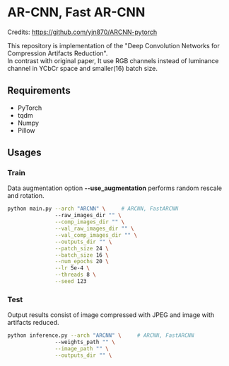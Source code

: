 # AR-CNN, Fast AR-CNN

Credits: https://github.com/yjn870/ARCNN-pytorch

This repository is implementation of the "Deep Convolution Networks for Compression Artifacts Reduction". <br />
In contrast with original paper, It use RGB channels instead of luminance channel in YCbCr space and smaller(16) batch size.


## Requirements
- PyTorch
- tqdm
- Numpy
- Pillow

## Usages

### Train

Data augmentation option **--use_augmentation** performs random rescale and rotation. <br />

```bash
python main.py --arch "ARCNN" \     # ARCNN, FastARCNN
               --raw_images_dir "" \
               --comp_images_dir "" \
               --val_raw_images_dir "" \
               --val_comp_images_dir "" \
               --outputs_dir "" \
               --patch_size 24 \
               --batch_size 16 \
               --num_epochs 20 \
               --lr 5e-4 \
               --threads 8 \
               --seed 123      
```

### Test

Output results consist of image compressed with JPEG and image with artifacts reduced.

```bash
python inference.py --arch "ARCNN" \     # ARCNN, FastARCNN
               --weights_path "" \
               --image_path "" \
               --outputs_dir "" \      
```
